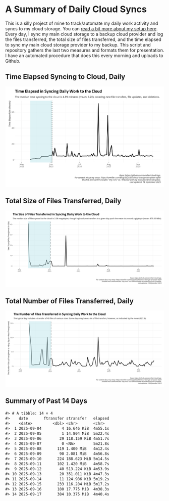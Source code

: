 # A Summary of Daily Cloud Syncs

This is a silly project of mine to track/automate my daily work activity
and syncs to my cloud storage. You can [read a bit more about my setup
here](https://svmiller.com/blog/2025/05/cloud-storage-european-style/).
Every day, I sync my main cloud storage to a backup cloud provider and
log the files transferred, the total size of files transferred, and the
time elapsed to sync my main cloud storage provider to my backup. This
script and repository gathers the last two measures and formats them for
presentation. I have an automated procedure that does this every morning
and uploads to Github.

## Time Elapsed Syncing to Cloud, Daily

![](time-elapsed.png)

## Total Size of Files Transferred, Daily

![](size-transferred.png)

## Total Number of Files Transferred, Daily

![](files-transferred.png)

## Summary of Past 14 Days

    #> # A tibble: 14 × 4
    #>    date       ftransfer stransfer   elapsed
    #>    <date>         <dbl> <chr>       <chr>  
    #>  1 2025-09-04         4 16.646 KiB  4m55.1s
    #>  2 2025-09-05         1 14.804 MiB  5m22.4s
    #>  3 2025-09-06        29 118.159 KiB 4m51.7s
    #>  4 2025-09-07         0 <NA>        5m21.8s
    #>  5 2025-09-08       119 1.400 MiB   4m12.4s
    #>  6 2025-09-09        90 2.081 MiB   4m56.8s
    #>  7 2025-09-10       224 188.623 MiB 5m14.5s
    #>  8 2025-09-11       102 1.420 MiB   4m58.7s
    #>  9 2025-09-12        40 513.224 KiB 4m53.9s
    #> 10 2025-09-13        20 351.011 KiB 4m47.3s
    #> 11 2025-09-14        11 124.986 KiB 5m19.2s
    #> 12 2025-09-15       233 116.284 MiB 5m17.2s
    #> 13 2025-09-16       180 17.775 MiB  4m38.3s
    #> 14 2025-09-17       384 10.375 MiB  4m40.4s
